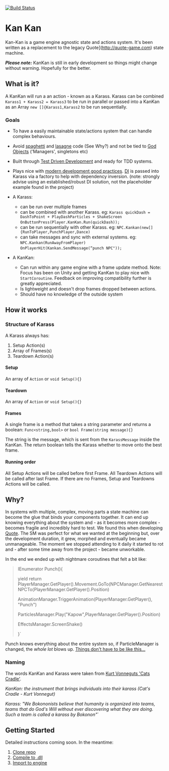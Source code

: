 [![Build Status](https://travis-ci.org/robinlacey/KanKan.svg?branch=master)](https://travis-ci.org/robinlacey/KanKan)

# Kan Kan

Kan-Kan is a game engine agnostic state and actions system. It's been written as a replacement to the legacy 
Quote](http://quote-game.com) state machine.


***Please note:*** KanKan is still in early development so things might change without warning. Hopefully for the better. 

## What is it?

A KanKan will run a an action - known as a Karass. Karass can be combined `Karass1 + Karass2 = Karass3` to be run in parallel or passed into a KanKan as an Array `new []{Karass1,Karass2` to be run sequentially.


### Goals
* To have a easily maintainable state/actions system that can handle complex behaviours.

* Avoid [spaghetti](https://en.wikipedia.org/wiki/Spaghetti_code) and [lasagne](http://wiki.c2.com/?LasagnaCode) code (See Why?) and not be tied to [God Objects](https://en.wikipedia.org/wiki/God_object) ('Managers', singletons etc)

* Built through [Test Driven Development](https://en.wikipedia.org/wiki/Test-driven_development) and ready for TDD systems. 

* Plays nice with [modern development good practices](https://en.wikipedia.org/wiki/SOLID). [DI](https://en.wikipedia.org/wiki/Dependency_injection) is passed into Karass via a factory to help with dependency inversion. (note: strongly advise using an established/robust DI solution, not the placeholder example found in the project)
* A Karass:
	* can be run over multiple frames
	* can be combined with another Karass. eg:
`Karass quickDash = DashToPoint + PlayDashParticles + ShakeScreen`
`OnButtonPress(Player.KanKan.Run(quickDash));`
	* can be run sequentially with other Karass. eg:
`NPC.Kankan(new[]{RunToPlayer,PunchPlayer,Dance)`
	* can take messages and sync with external systems. eg:
`NPC.Kankan(RunAwayFromPlayer)`
`OnPlayerHit(Kankan.SendMessage(“punch NPC"));`


* A KanKan:
	* Can run within any game engine with a frame update method. Note: Focus has been on Unity and getting KanKan to play nice with `StartCoroutine`. Feedback on improving compatibility further is greatly appreciated.
	* Is lightweight and doesn't drop frames dropped between actions.
	* Should have no knowledge of the outside system



## How it works

### Structure of Karass


A Karass always has:  


1. Setup Action(s)
2. Array of Frames(s)
3. Teardown Action(s)


#### Setup
An array of `Action` or `void Setup(){}`

#### Teardown
An array of `Action` or `void Setup(){}`

#### Frames
A single frame is a method that takes a string parameter and returns a boolean: `Func<string,bool>` or `bool Frame(string message){} `

The string is the message, which is sent from the `KarassMessage` inside the KanKan. The return boolean tells the Karass whether to move onto the best frame.

#### Running order
All Setup Actions will be called before first Frame. All Teardown Actions will be called after last Frame.
If there are no Frames, Setup and Teardowns Actions will be called.




## Why?

In systems with multiple, complex, moving parts a state machine can become the glue that binds your components together. It can end up knowing everything about the system and - as it becomes more complex - becomes fragile and incredibly hard to test.
We found this when developing [Quote](http://quote-game.com). The SM was perfect for what we wanted at the beginning but, over the development duration, it grew, morphed and eventually became unmanageable. The moment we stopped attending to it daily it started to rot and - after some time away from the project - became unworkable.

In the end we ended up with nightmare coroutines that felt a bit like: 
>IEnumerator Punch(){
>
>yield return PlayerManager.GetPlayer().Movement.GoTo(NPCManager.GetNearestNPCTo(PlayerManager.GetPlayer().Position)
>
>AnimationManager.TriggerAnimation(PlayerManager.GetPlayer(), "Punch")
>
>ParticlesManager.Play("Kapow",PlayerManager.GetPlayer().Position)
>
>EffectsManager.ScreenShake()
>
>}`

Punch knows everything about the entire system so, if ParticleManager is changed, the *whole lot* blows up. 
[Things don't have to be like this...](https://cleancoders.com/)

### Naming
The words KanKan and Karass were taken from [Kurt Vonneguts 'Cats Cradle'](https://en.wikipedia.org/wiki/Cat%27s_Cradle).

*KanKan: the instrument that brings individuals into their karass (Cat's Cradle - Kurt Vonnegut)*


*Karass: "We Bokononists believe that humanity is organized into teams, teams that do God's Will without ever discovering what they are doing. Such a team is called a karass by Bokonon"*`

## Getting Started
Detailed instructions coming soon. In the meantime:

1. [Clone repo](https://help.github.com/articles/cloning-a-repository/)
2. [Compile to .dll](https://docs.microsoft.com/en-us/dotnet/core/deploying/deploy-with-cli)
3. [Import to engine](https://docs.unity3d.com/Manual/UsingDLL.html)

